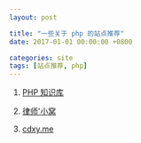 ```yaml
---
layout: post

title: "一些关于 php 的站点推荐"
date: 2017-01-01 00:00:00 +0800

categories: site
tags: [站点推荐, php]
---
```


1. [PHP 知识库](http://lib.csdn.net/base/php)

1. [律师'小窝](http://www.am0s.com/)

1. [cdxy.me](https://www.cdxy.me/)
